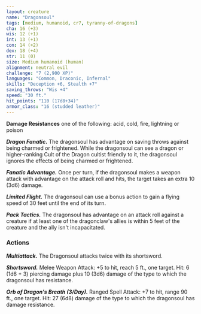 ```yaml
---
layout: creature
name: "Dragonsoul"
tags: [medium, humanoid, cr7, tyranny-of-dragons]
cha: 16 (+3)
wis: 12 (+1)
int: 13 (+1)
con: 14 (+2)
dex: 18 (+4)
str: 11 (0)
size: Medium humanoid (human)
alignment: neutral evil
challenge: "7 (2,900 XP)"
languages: "Common, Draconic, Infernal"
skills: "Deception +6, Stealth +7"
saving_throws: "Wis +4"
speed: "30 ft."
hit_points: "110 (17d8+34)"
armor_class: "16 (studded leather)"
---
```


**Damage Resistances** one of the following: acid, cold, fire, lightning or poison

***Dragon Fanatic.*** The dragonsoul has advantage on saving throws against being charmed or frightened. While the dragonsoul can see a dragon or higher-ranking Cult of the Dragon cultist friendly to it, the dragonsoul ignores the effects of being charmed or frightened.

***Fanatic Advantage.*** Once per turn, if the dragonsoul makes a weapon attack with advantage on the attack roll and hits, the target takes an extra 10 (3d6) damage.

***Limited Flight.*** The dragonsoul can use a bonus action to gain a flying speed of 30 feet until the end of its turn.

***Pack Tactics.*** The dragonsoul has advantage on an attack roll against a creature if at least one of the dragonclaw's allies is within 5 feet of the creature and the ally isn't incapacitated.

### Actions

***Multiattack.*** The Dragonsoul attacks twice with its shortsword.

***Shortsword.*** Melee Weapon Attack: +5 to hit, reach 5 ft., one target. Hit: 6 (1d6 + 3) piercing damage plus 10 (3d6) damage of the type to which the dragonsoul has resistance.

***Orb of Dragon's Breath (3/Day).*** Ranged Spell Attack: +7 to hit, range 90 ft., one target. Hit: 27 (6d8) damage of the type to which the dragonsoul has damage resistance.